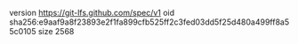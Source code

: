version https://git-lfs.github.com/spec/v1
oid sha256:e9aaf9a8f23893e2f1fa899cfb525ff2c3fed03dd5f25d480a499ff8a55c0105
size 2568
